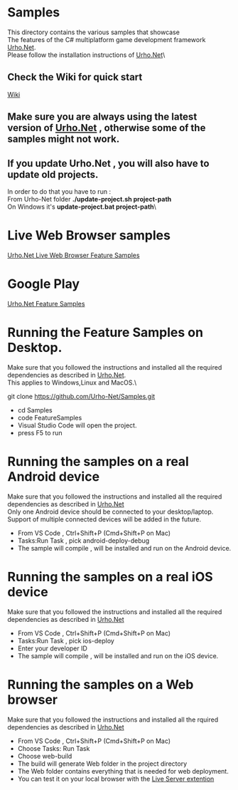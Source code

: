 # Samples
This directory contains the various samples that showcase \
The features of the C# multiplatform game development framework
[Urho.Net](https://github.com/Urho-Net/Urho.Net).\
Please follow the installation instructions of [Urho.Net](https://github.com/Urho-Net/Urho.Net)\
## Check the Wiki for quick start
[Wiki](https://github.com/Urho-Net/Samples/wiki)

## Make sure you are always using the latest version of [Urho.Net](https://github.com/Urho-Net/Urho.Net) , otherwise some of the samples might not work.
## If you update Urho.Net , you will also have to update old projects.
In order to do that you have to run :\
From Urho-Net folder **./update-project.sh project-path**\
On Windows it's **update-project.bat project-path**\

# Live Web Browser samples 
 [Urho.Net Live Web Browser Feature Samples](https://elix22.itch.io/urhonet-feature-samples)

# Google Play  
[Urho.Net Feature Samples](https://play.google.com/store/apps/details?id=com.elix22.urhonetsamples)


# Running the Feature Samples on Desktop.
Make sure that you followed the instructions and installed all the required dependencies as described in [Urho.Net](https://github.com/Urho-Net/Urho.Net).\
This applies to Windows,Linux and MacOS.\

git clone https://github.com/Urho-Net/Samples.git
* cd Samples
* code FeatureSamples
* Visual Studio Code will open the project.
* press F5 to run


# Running the samples on a real Android device
Make sure that you followed the instructions and installed all the required dependencies as described in [Urho.Net](https://github.com/Urho-Net/Urho.Net)\
Only one Android device should be connected to your desktop/laptop.\
Support of multiple connected devices will be added in the future.
* From VS Code , Ctrl+Shift+P (Cmd+Shift+P on Mac)
* Tasks:Run Task , pick android-deploy-debug
* The sample will compile , will be installed and run on the Android device.

# Running the samples on a real iOS device 
Make sure that you followed the instructions and installed all the required dependencies as described in [Urho.Net](https://github.com/Urho-Net/Urho.Net)
* From VS Code , Ctrl+Shift+P (Cmd+Shift+P on Mac)
* Tasks:Run Task , pick ios-deploy
* Enter your developer ID
* The sample will compile , will be installed and run on the iOS device.

# Running the samples on a Web browser
  Make sure that you followed the instructions and installed all the rquired dependencies as described in [Urho.Net](https://github.com/Urho-Net/Urho.Net)

* From VS Code , Ctrl+Shift+P (Cmd+Shift+P on Mac)
* Choose Tasks: Run Task
* Choose web-build
* The build will generate Web folder in the project directory
* The Web folder contains everything that is needed for web deployment.
* You can test it on your local browser with the [Live Server extention](https://marketplace.visualstudio.com/items?itemName=ritwickdey.LiveServer)






